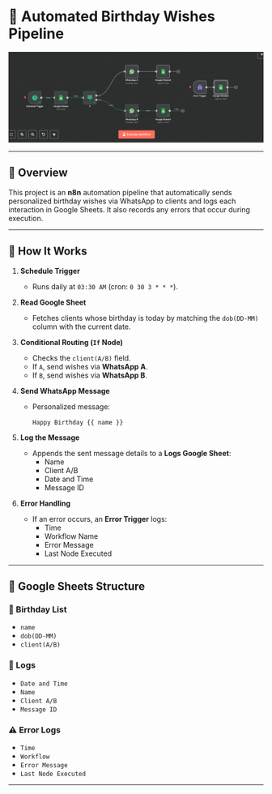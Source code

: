 # 🎉 Automated Birthday Wishes Pipeline

![Automated Birthday Wishes Workflow](./Automated_Birthday_Wishes.png)

---

## 📌 Overview

This project is an **n8n** automation pipeline that automatically sends personalized birthday wishes via WhatsApp to clients and logs each interaction in Google Sheets. It also records any errors that occur during execution.

---

## 🧩 How It Works

1. **Schedule Trigger**  
   - Runs daily at `03:30 AM` (cron: `0 30 3 * * *`).

2. **Read Google Sheet**  
   - Fetches clients whose birthday is today by matching the `dob(DD-MM)` column with the current date.


3. **Conditional Routing (`If` Node)**  
   - Checks the `client(A/B)` field.
   - If `A`, send wishes via **WhatsApp A**.
   - If `B`, send wishes via **WhatsApp B**.

4. **Send WhatsApp Message**  
   - Personalized message:  
     ```
     Happy Birthday {{ name }}
     ```

5. **Log the Message**  
   - Appends the sent message details to a **Logs Google Sheet**:
     - Name
     - Client A/B
     - Date and Time
     - Message ID


6. **Error Handling**  
   - If an error occurs, an **Error Trigger** logs:
     - Time
     - Workflow Name
     - Error Message
     - Last Node Executed

---

## 📂 Google Sheets Structure

### 🎂 Birthday List
- `name`
- `dob(DD-MM)`
- `client(A/B)`

### 📝 Logs
- `Date and Time`
- `Name`
- `Client A/B`
- `Message ID`

### ⚠️ Error Logs
- `Time`
- `Workflow`
- `Error Message`
- `Last Node Executed`

---
